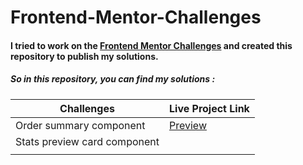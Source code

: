 # Frontend-Mentor-Challenges

#### I tried to work on the  [Frontend Mentor Challenges](https://www.frontendmentor.io/challenges) and created this repository to publish my solutions.

##### So in this repository, you can find my solutions :

| Challenges | Live Project Link
|---               |---                
|Order summary component |[Preview](https://frontend-mentor-challenges-eosin.vercel.app/)
|Stats preview card component |                    |
|                  |                    |